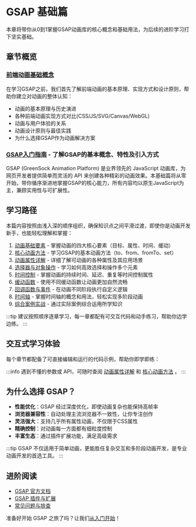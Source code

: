# GSAP 基础篇

本章将带你从0到1掌握GSAP动画库的核心概念和基础用法，为后续的进阶学习打下坚实基础。

## 章节概览

### [前端动画基础概念](/basics/animation-fundamentals)

在学习GSAP之前，我们首先了解前端动画的基本原理、实现方式和设计原则，帮助你建立对动画的整体认知：

- 动画的基本原理与历史演进
- 各种前端动画实现方式对比(CSS/JS/SVG/Canvas/WebGL)
- 动画与用户体验的关系
- 动画设计原则与最佳实践
- 为什么选择GSAP作为动画解决方案

### [GSAP入门指南](./introduction.html) - 了解GSAP的基本概念、特性及引入方式

GSAP (GreenSock Animation Platform) 是业界领先的 JavaScript 动画库，为网页开发者提供简单而灵活的 API 来创建各种精彩的动画效果。本基础篇将从零开始，带你循序渐进地掌握GSAP的核心能力，所有内容均以原生JavaScript为主，兼顾实用性与可扩展性。

## 学习路径

本篇内容按照由浅入深的顺序组织，确保知识点之间平滑过渡，即使你是动画开发新手，也能轻松理解和掌握：

1. [动画基础要素](./animation-basics.html) - 掌握动画的四大核心要素（目标、属性、时间、缓动）
2. [核心动画方法](./core-methods.html) - 学习GSAP的基本动画方法（to、from、fromTo、set）
3. [动画属性详解](./properties.html) - 详细了解可动画的各种属性及其应用场景
4. [选择器与对象操作](./selectors.html) - 学习如何高效选择和操作多个元素
5. [时间控制](./timing.html) - 掌握动画的持续时间、延迟、重复等时间控制属性
6. [缓动函数](./easing.html) - 使用不同缓动函数让动画更加自然流畅
7. [回调函数与事件](./callbacks.html) - 在动画不同阶段执行自定义逻辑
8. [时间轴](./timeline.html) - 掌握时间轴的概念和用法，轻松实现多阶段动画
9. [综合案例实战](./practical-examples.html) - 通过实际案例综合运用所学知识

:::tip
建议按照顺序逐章学习，每一章都配有可交互代码和动手练习，帮助你边学边练。
:::

## 交互式学习体验

每个章节都配备了可直接编辑和运行的代码示例，帮助你即学即练：

<GsapEditor 
  title="GSAP 基础动画示例"
  :initialJs="`// 尝试修改这段代码
gsap.to('.animation-target', { 
  duration: 1, 
  x: 100, 
  rotation: 360, 
  backgroundColor: '#42b883' 
});`"
/>

:::info
遇到不懂的参数或 API，可随时查阅 [动画属性详解](./properties.html) 和 [核心动画方法](./core-methods.html) 。
:::

## 为什么选择 GSAP？

- **性能优化**：GSAP 经过深度优化，即使动画复杂也能保持高帧率
- **浏览器兼容性**：自动处理主流浏览器不一致性，让你专注创作
- **灵活强大**：支持几乎所有属性动画，不仅限于CSS属性
- **精确控制**：对动画每一方面都有细粒度控制
- **丰富生态**：通过插件扩展功能，满足高级需求

:::tip
GSAP 不仅适用于简单动画，更能胜任复杂交互和多阶段动画开发，是专业动画开发的首选工具。
:::

## 进阶阅读
- [GSAP 官方文档](https://greensock.com/docs/)
- [GSAP 插件与扩展](https://greensock.com/plugins/)
- [常见问题与排查](../resources/faq.md)

准备好开始 GSAP 之旅了吗？让我们[从入门开始](./introduction.html)！

<style>
.gsap-example-teaser {
  background: var(--vp-c-bg-soft);
  border-radius: 8px;
  padding: 20px;
  margin: 20px 0;
  box-shadow: var(--shadow-1);
}

.demo-box {
  background: white;
  border-radius: 6px;
  height: 150px;
  position: relative;
  overflow: hidden;
  margin-bottom: 10px;
}

.demo-element {
  width: 50px;
  height: 50px;
  background: #ff6b6b;
  border-radius: 4px;
  position: absolute;
  top: 50px;
  left: 20px;
}

.play-button {
  position: absolute;
  bottom: 10px;
  right: 10px;
  background: var(--vp-c-brand);
  color: white;
  border: none;
  border-radius: 4px;
  padding: 5px 10px;
  cursor: pointer;
  font-size: 14px;
}

.code-preview {
  background: #2d2d2d;
  border-radius: 6px;
  padding: 15px;
  overflow: auto;
}

.code-preview code {
  color: #e6e6e6;
  font-family: monospace;
}
</style>

<script>
import { onMounted } from 'vue'

export default {
  setup() {
    onMounted(() => {
      const playButton = document.querySelector('.play-button')
      const demoElement = document.querySelector('.demo-element')
      
      if (playButton && demoElement && typeof gsap !== 'undefined') {
        playButton.addEventListener('click', () => {
          // 重置元素位置
          gsap.set(demoElement, { x: 0, rotation: 0, backgroundColor: "#ff6b6b" })
          
          // 运行动画
          gsap.to(demoElement, { 
            duration: 1, 
            x: 100, 
            rotation: 360, 
            backgroundColor: "#42b883" 
          })
        })
      }
    })
  }
}
</script> 
